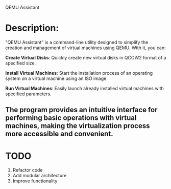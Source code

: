QEMU Assistant

# Description:

"QEMU Assistant" is a command-line utility designed to simplify the creation and management of virtual machines using QEMU. With it, you can:

**Create Virtual Disks**: Quickly create new virtual disks in QCOW2 format of a specified size.

**Install Virtual Machines**: Start the installation process of an operating system on a virtual machine using an ISO image.

**Run Virtual Machines**: Easily launch already installed virtual machines with specified parameters.


The program provides an intuitive interface for performing basic operations with virtual machines, making the virtualization process more accessible and convenient.
---

# TODO
1. Refactor code
2. Add modular architecture
3. Improve functionality